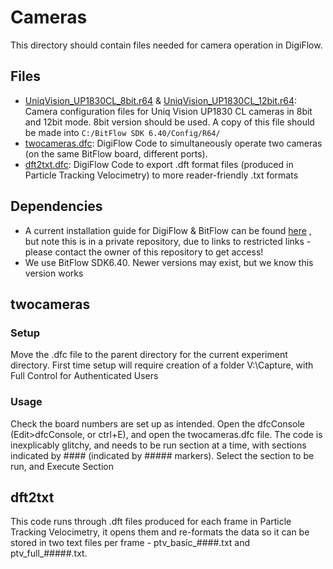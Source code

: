 # Cameras
This directory should contain files needed for camera operation in DigiFlow.

## Files
- [UniqVision_UP1830CL_8bit.r64](./UniqVision_UP1830CL_8bit.r64) & [UniqVision_UP1830CL_12bit.r64](./UniqVision_UP1830CL_8bit.r64): Camera configuration files for Uniq Vision UP1830 CL cameras in 8bit and 12bit mode. 8bit version should be used. A copy of this file should be made into `C:/BitFlow SDK 6.40/Config/R64/`
- [twocameras.dfc](./twocameras.dfc):  DigiFlow Code to simultaneously operate two cameras (on the same BitFlow board, different ports). 
- [dft2txt.dfc](./dft2txt.dfc): DigiFlow Code to export .dft format files (produced in Particle Tracking Velocimetry) to more reader-friendly .txt formats

## Dependencies
- A current installation guide for DigiFlow \& BitFlow can be found [here](https://github.com/HartharnSam/DigiFlow-Installation) , but note this is in a private repository, due to links to restricted links - please contact the owner of this repository to get access! 
- We use BitFlow SDK6.40. Newer versions may exist, but we know this version works

## twocameras
### Setup
Move the .dfc file to the parent directory for the current experiment directory. First time setup will require creation of a folder V:\Capture, with Full Control for Authenticated Users
### Usage
Check the board numbers are set up as intended. Open the dfcConsole (Edit>dfcConsole, or ctrl+E), and open the twocameras.dfc file. The code is inexplicably glitchy, and needs to be run section at a time, with sections indicated by #### (indicated by ##### markers). Select the section to be run, and Execute Section 

## dft2txt
This code runs through .dft files produced for each frame in Particle Tracking Velocimetry, it opens them and re-formats the data so it can be stored in two text files per frame - ptv_basic_####.txt and ptv_full_#####.txt. 
